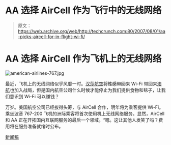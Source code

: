 # AA 选择 AirCell 作为飞行中的无线网络

> 原文：<https://web.archive.org/web/http://techcrunch.com:80/2007/08/01/aa-picks-aircell-for-in-flight-wi-fi/>

# AA 选择 AirCell 作为飞机上的无线网络

![american-airlines-767.jpg](img/c169fb8f7528173c86d14006844455f0.png)

最近，飞机上的无线网络似乎风靡一时。[汉莎航空](https://web.archive.org/web/20200806003025/http://crunchgear.com/2007/08/01/lufthansa-bringing-back-wi-fi-in-2008/)将~~性感带回来~~ Wi-Fi 带回来[澳航](https://web.archive.org/web/20200806003025/http://crunchgear.com/2007/07/27/qantas-upgrades-fleet-now-includes-power-and-wi-fi/)也加入战局，但是国内航空公司什么时候才能停止为我们提供食物和毯子，让我们意识到 Wi-Fi 可以赚钱？

万岁。美国航空公司已经拔得头筹，与 AirCell 合作，明年将为乘客提供 Wi-Fi。乘坐波音 767-200 飞机的洲际乘客将首次使用机上无线网络服务。显然，AirCell 和 AA 正在开拓国内互联网服务的最后一个领域。“嗯。这让其他人发笑了吗？费用将在服务准备就绪时公布。

[新闻稿](https://web.archive.org/web/20200806003025/http://www.aircell.com/index.php?option=com_content&task=view&id=207&Itemid=370)